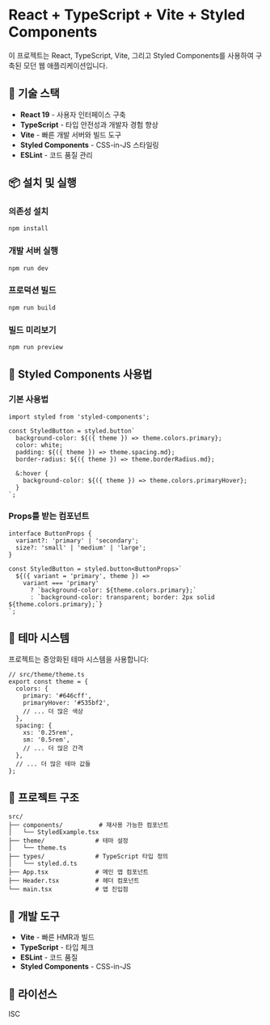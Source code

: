 # React + TypeScript + Vite + Styled Components

이 프로젝트는 React, TypeScript, Vite, 그리고 Styled Components를 사용하여 구축된 모던 웹 애플리케이션입니다.

## 🚀 기술 스택

- **React 19** - 사용자 인터페이스 구축
- **TypeScript** - 타입 안전성과 개발자 경험 향상
- **Vite** - 빠른 개발 서버와 빌드 도구
- **Styled Components** - CSS-in-JS 스타일링
- **ESLint** - 코드 품질 관리

## 📦 설치 및 실행

### 의존성 설치

```bash
npm install
```

### 개발 서버 실행

```bash
npm run dev
```

### 프로덕션 빌드

```bash
npm run build
```

### 빌드 미리보기

```bash
npm run preview
```

## 🎨 Styled Components 사용법

### 기본 사용법

```tsx
import styled from 'styled-components';

const StyledButton = styled.button`
  background-color: ${({ theme }) => theme.colors.primary};
  color: white;
  padding: ${({ theme }) => theme.spacing.md};
  border-radius: ${({ theme }) => theme.borderRadius.md};

  &:hover {
    background-color: ${({ theme }) => theme.colors.primaryHover};
  }
`;
```

### Props를 받는 컴포넌트

```tsx
interface ButtonProps {
  variant?: 'primary' | 'secondary';
  size?: 'small' | 'medium' | 'large';
}

const StyledButton = styled.button<ButtonProps>`
  ${({ variant = 'primary', theme }) =>
    variant === 'primary'
      ? `background-color: ${theme.colors.primary};`
      : `background-color: transparent; border: 2px solid ${theme.colors.primary};`}
`;
```

## 🎯 테마 시스템

프로젝트는 중앙화된 테마 시스템을 사용합니다:

```tsx
// src/theme/theme.ts
export const theme = {
  colors: {
    primary: '#646cff',
    primaryHover: '#535bf2',
    // ... 더 많은 색상
  },
  spacing: {
    xs: '0.25rem',
    sm: '0.5rem',
    // ... 더 많은 간격
  },
  // ... 더 많은 테마 값들
};
```

## 📁 프로젝트 구조

```
src/
├── components/          # 재사용 가능한 컴포넌트
│   └── StyledExample.tsx
├── theme/              # 테마 설정
│   └── theme.ts
├── types/              # TypeScript 타입 정의
│   └── styled.d.ts
├── App.tsx             # 메인 앱 컴포넌트
├── Header.tsx          # 헤더 컴포넌트
└── main.tsx            # 앱 진입점
```

## 🔧 개발 도구

- **Vite** - 빠른 HMR과 빌드
- **TypeScript** - 타입 체크
- **ESLint** - 코드 품질
- **Styled Components** - CSS-in-JS

## 📝 라이선스

ISC

